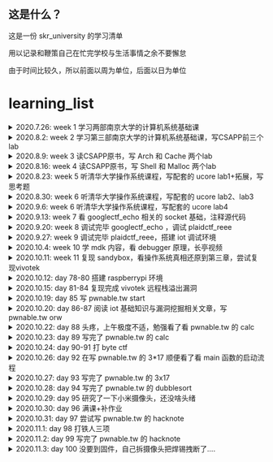## 这是什么？

这是一份 skr_university 的学习清单

用以记录和鞭策自己在忙完学校与生活事情之余不要懈怠

由于时间比较久，所以前面以周为单位，后面以日为单位

# learning_list

<details>
<summary>2020.7.26: week 1 学习两部南京大学的计算机系统基础课</summary>

- [x] [南京大学计算机系统基础MOOC（一）](https://www.bilibili.com/video/BV1kE411X7S5) ：操作系统概述、运算与基础
- [x] [南京大学计算系系统基础MOOC（二）](https://www.bilibili.com/video/BV1rE41127Re) ：CPU基础知识
  </details>

<details>
<summary>2020.8.2: week 2 学习第三部南京大学的计算机系统基础课，写CSAPP前三个lab</summary>

- [x] [南京大学计算机系统基础MOOC（三）](https://www.bilibili.com/video/BV1jE411874k) ：进程、中断与其他

- [x] [CSAPP第三版全lab](http://csapp.cs.cmu.edu/3e/labs.html) ：与深入理解计算机系统相配套的实验
  - [data_lab](https://github.com/0bs3rver/learning-with-sakura/tree/master/kernel/csapp_lab/data_lab) 主要是位运算的奇技淫巧
  - [bomb_lab](https://github.com/0bs3rver/learning-with-sakura/tree/master/kernel/csapp_lab/bomb_lab) 简单的逆向题
  - [attack_lab](https://github.com/0bs3rver/learning-with-sakura/tree/master/kernel/csapp_lab/attack_lab) 简单的pwn题
    </details>

<details>
<summary>2020.8.9: week 3 读CSAPP原书，写 Arch 和 Cache 两个lab</summary>

- [x] [CSAPP第三版全lab](http://csapp.cs.cmu.edu/3e/labs.html) ：与深入理解计算机系统相配套的实验
  - [arch_lab](https://github.com/0bs3rver/learning-with-sakura/tree/master/kernel/csapp_lab/arch_lab) 学习流水线Y86-64处理器的设计和实现，同时对处理器和基准测试程序进行优化
  - [cache_lab](https://github.com/0bs3rver/learning-with-sakura/tree/master/kernel/csapp_lab/cache_lab) 实现 cache，编写代码进行矩阵转置，尽可能的减少cache的miss次数
    </details>

<details>
<summary>2020.8.16: week 4 读CSAPP原书，写 Shell 和 Malloc 两个lab</summary>

- [x] [CSAPP第三版全lab](http://csapp.cs.cmu.edu/3e/labs.html) ：与深入理解计算机系统相配套的实验
  - [shell_lab](https://github.com/0bs3rver/learning-with-sakura/tree/master/kernel/csapp_lab/shell_lab) 做一个完整的 shell 的功能
  - [malloc_lab](https://github.com/0bs3rver/learning-with-sakura/tree/master/kernel/csapp_lab/malloc_lab) 实现动态内存申请器
    </details>

<details>
<summary>2020.8.23: week 5 听清华大学操作系统课程，写配套的 ucore lab1+拓展，写思考题</summary>

- [x] [ucore_OS](https://chyyuu.gitbooks.io/ucore_os_docs/content/) ：清华大学操作系统课程配套实验
  - [ucore_lab1](https://github.com/0bs3rver/learning-with-sakura/tree/master/kernel/thu_ucore/lab1) 分析和实现bootloader

- [x] [思考题](https://github.com/0bs3rver/learning-with-sakura/tree/master/kernel/%E6%80%9D%E8%80%83%E9%A2%98-10%E7%A7%8D%E6%95%B4%E6%95%B0%E6%BA%A2%E5%87%BA%E5%92%8C%E6%B5%AE%E7%82%B9%E7%B2%BE%E5%BA%A6%E5%AF%BC%E8%87%B4%E7%9A%84%E6%BC%8F%E6%B4%9E) ：十种整数溢出和浮点精度导致的漏洞
  </details>

<details>
<summary>2020.8.30: week 6 听清华大学操作系统课程，写配套的 ucore lab2、lab3</summary>

- [x] [ucore_OS](https://chyyuu.gitbooks.io/ucore_os_docs/content/) ：清华大学操作系统课程配套实验
  - [ucore_lab2](https://github.com/0bs3rver/learning-with-sakura/tree/master/kernel/thu_ucore/lab2) 实现内存分配与页表相关
  - [ucore_lab3](https://github.com/0bs3rver/learning-with-sakura/tree/master/kernel/thu_ucore/lab3) 地址映射与页面替换算法
    </details>

<details>
<summary>2020.9.6: week 6 听清华大学操作系统课程，写配套的 ucore lab4</summary>

- [x] [ucore_OS](https://chyyuu.gitbooks.io/ucore_os_docs/content/) ：清华大学操作系统课程配套实验
  - [ucore_lab4](https://github.com/0bs3rver/learning-with-sakura/tree/master/kernel/thu_ucore/lab4) 进程、线程与切换
    </details>

<details>
<summary>2020.9.13: week 7 看 googlectf_echo 相关的 socket 基础，注释源代码 </summary>

- [x] [googlectf2020_echo](https://github.com/0bs3rver/learning-with-sakura/tree/master/ctf/googlectf_echo) ：uaf 堆题漏洞
  </details>

<details>
<summary>2020.9.20: week 8 调试完毕 googlectf_echo ，调试 plaidctf_reee </summary>

- [x] [plaidctf2020_reee](https://github.com/0bs3rver/learning-with-sakura/tree/master/ctf/plaidctf2020_reee) ：自解密，花指令，gdb调试记得带参数
  </details>

<details>
<summary>2020.9.27: week 9 调试完毕 plaidctf_reee，搭建 iot 调试环境 </summary>

- [x] [iot调试环境笔记](https://github.com/0bs3rver/learning-with-sakura/tree/master/IOT)
- [x] [CTF特训营_stm32](https://github.com/0bs3rver/learning-with-sakura/tree/master/IOT/challenge/CTF%E7%89%B9%E8%AE%AD%E8%90%A5_stm32)
  </details>

<details>
<summary>2020.10.4: week 10 学 mdk 内容，看 debugger 原理，长亭视频 </summary>

- [x] [iot调试环境笔记](https://github.com/0bs3rver/learning-with-sakura/tree/master/IOT)
- [x] [debugger](https://github.com/0bs3rver/learning-with-sakura/tree/master/debugger)
- [x] [长亭hitcon演讲](https://www.bilibili.com/video/BV1gf4y1D7L2?t=19) 如何从0开始攻破 iot 设备
  </details>

<details>
<summary>2020.10.11: week 11 复现 sandybox，看操作系统真相还原到第三章，尝试复现vivotek </summary>

- [x] [plaidctf2020_sandybox](https://github.com/0bs3rver/learning-with-sakura/tree/master/ctf/plaidctf2020_sandybox) ：沙箱逃逸
  </details>

<details>
<summary>2020.10.12: day 78-80 搭建 raspberrypi 环境 </summary>

- [x] [raspberry启动](https://github.com/0bs3rver/learning-with-sakura/tree/master/IOT/raspberrypi) ：无显示器与键盘启动树莓派
  </details>

<details>
<summary>2020.10.15: day 81-84 复现完成 vivotek 远程栈溢出漏洞 </summary>

- [x] [vivotek摄像头漏洞](https://github.com/0bs3rver/learning-with-sakura/tree/master/IOT/challenge/vivotek%E8%BF%9C%E7%A8%8B%E6%A0%88%E6%BA%A2%E5%87%BA%E6%BC%8F%E6%B4%9E) ：远程 httpd 服务栈溢出
  </details>

<details>
<summary>2020.10.19: day 85 写 pwnable.tw start </summary>

- [x] [pwnable.tw_start](https://github.com/0bs3rver/pwnable.tw/tree/main/start-%E6%A0%88%E6%BA%A2%E5%87%BA%E6%89%A7%E8%A1%8Cshellcode) ：栈溢出执行shellcode
  </details>

<details>
<summary>2020.10.20: day 86-87 阅读 iot 基础知识与漏洞挖掘相关文章，写 pwnable.tw orw </summary>
  
- [x] [IOT安全实战资料收集整合](https://zybuluo.com/H4l0/note/1524758)
  - [iot入门知识与工具使用-持续更新版](https://github.com/0bs3rver/learning-with-sakura/blob/master/IOT/iot%E5%85%A5%E9%97%A8%E7%9F%A5%E8%AF%86%E5%8F%8A%E5%B7%A5%E5%85%B7%E4%BD%BF%E7%94%A8-%E6%8C%81%E7%BB%AD%E6%9B%B4%E6%96%B0%E7%89%88.md)
- [x] [pwnable.tw orw](https://github.com/0bs3rver/pwnable.tw/tree/main/orw-shellcode%E7%94%A8%E4%B8%AD%E6%96%AD%E8%AF%BB%E5%8F%96flag) ：shellcode 用中断读取 flag
</details>

<details>
<summary>2020.10.22: day 88 头疼，上午极度不适，勉强看了看 pwnable.tw 的 calc </summary>
</details>

<details>
<summary>2020.10.23: day 89 写完了 pwnable.tw 的 calc </summary>
  
- [x] [pwnable.tw_calc](https://github.com/0bs3rver/pwnable.tw/tree/main/calc-%E9%80%BB%E8%BE%91%E6%BC%8F%E6%B4%9E%E5%AE%9E%E7%8E%B0%E4%BB%BB%E6%84%8F%E5%9C%B0%E5%9D%80%E8%AF%BB%E5%86%99) ：逻辑漏洞实现任意地址读写
</details>

<details>
<summary>2020.10.24: day 90-91 打 byte ctf </summary>
</details>

<details>
<summary>2020.10.26: day 92 在写 pwnable.tw 的 3*17 顺便看了看 main 函数的启动流程 </summary>
  
- [x] [linux编程之 main 函数启动过程](https://blog.csdn.net/gary_ygl/article/details/8506007) 
</details>

<details>
<summary>2020.10.27: day 93 写完了 pwnable.tw 的 3x17 </summary>
  
- [x] [pwnable.tw_3x17](https://github.com/0bs3rver/pwnable.tw/tree/main/3x17-%E4%BB%BB%E6%84%8F%E5%9C%B0%E5%9D%80%E5%86%99%E6%9E%84%E9%80%A0ROP) ：任意地址写构造ROP
</details>

<details>
<summary>2020.10.28: day 94 写完了 pwnable.tw 的 dubblesort </summary>
  
- [x] [pwnable.tw_dubblesort](https://github.com/0bs3rver/pwnable.tw/tree/main/dubblesort-%E4%BF%9D%E6%8A%A4%E5%85%A8%E5%BC%80%E6%A0%88%E6%BA%A2%E5%87%BA) ：保护全开的栈溢出
</details>

<details>
<summary>2020.10.29: day 95 研究了一下小米摄像头，还没啥头绪 </summary>
</details>


<details>
<summary>2020.10.30: day 96 满课+补作业 </summary>
</details>

<details>
<summary>2020.10.31: day 97 尝试写 pwnable.tw 的 hacknote </summary>
  
- [ ] pwnable.tw_hacknote
</details>

<details>
<summary>2020.11.1: day 98 打铁人三项 </summary>
</details>

<details>
<summary>2020.11.2: day 99 写完了 pwnable.tw 的 hacknote </summary>
  
- [x] [pwnable.tw_hacknote](https://github.com/0bs3rver/pwnable.tw/tree/main/hacknote-%E7%94%A8main_arena%E6%B3%84%E6%BC%8Flibc) ：用main_arena泄漏libc
</details>


<details>
<summary>2020.11.3: day 100 没要到固件，自己拆摄像头把焊锡拽断了.... </summary>

</details>
